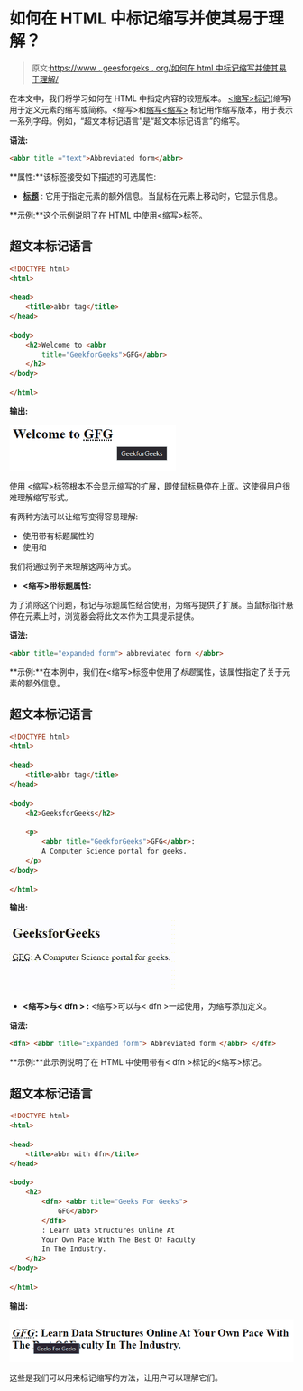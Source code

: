 # 如何在 HTML 中标记缩写并使其易于理解？

> 原文:[https://www . geesforgeks . org/如何在 html 中标记缩写并使其易于理解/](https://www.geeksforgeeks.org/how-to-mark-abbreviations-and-make-them-understandable-in-html/)

在本文中，我们将学习如何在 HTML 中指定内容的较短版本。 [<缩写>标记](https://www.geeksforgeeks.org/html-abbr-tag/)(缩写)用于定义元素的缩写或简称。<缩写>和[缩写<缩写>](https://www.geeksforgeeks.org/html-acronym-tag/) 标记用作缩写版本，用于表示一系列字母。例如，“超文本标记语言”是“超文本标记语言”的缩写。

**语法:**

```html
<abbr title ="text">Abbreviated form</abbr>
```

**属性:**该标签接受如下描述的可选属性:

*   [**标题**](https://www.geeksforgeeks.org/html-title-attribute/) : 它用于指定元素的额外信息。当鼠标在元素上移动时，它显示信息。

**示例:**这个示例说明了在 HTML 中使用<缩写>标签。

## 超文本标记语言

```html
<!DOCTYPE html>
<html>

<head>
    <title>abbr tag</title>
</head>

<body>
    <h2>Welcome to <abbr 
        title="GeekforGeeks">GFG</abbr>
    </h2>
</body>

</html>
```

**输出:**

![](img/60a02d86e603729b30ef529d2904cb6a.png)

使用 [<缩写>标签](https://www.geeksforgeeks.org/html-abbr-tag/)根本不会显示缩写的扩展，即使鼠标悬停在上面。这使得用户很难理解缩写形式。

有两种方法可以让缩写变得容易理解:

*   使用带有标题属性的
*   使用<abbr>和</abbr>

我们将通过例子来理解这两种方式。

*   **<缩写>带标题属性:**

为了消除这个问题，<abbr>标记与标题属性结合使用，为缩写提供了扩展。当鼠标指针悬停在元素上时，浏览器会将此文本作为工具提示提供。</abbr>

**语法:**

```html
<abbr title="expanded form"> abbreviated form </abbr>
```

**示例:**在本例中，我们在<缩写>标签中使用了*标题*属性，该属性指定了关于元素的额外信息。

## 超文本标记语言

```html
<!DOCTYPE html>
<html>

<head>
    <title>abbr tag</title>
</head>

<body>
    <h2>GeeksforGeeks</h2>

    <p>
        <abbr title="GeekforGeeks">GFG</abbr>:
        A Computer Science portal for geeks.
    </p>
</body>

</html>
```

**输出:**

![](img/02129d0150fcbfc69fb47f893b8e9057.png)

*   **<缩写>与< dfn > :** <缩写>可以与< dfn >一起使用，为缩写添加定义。

**语法:**

```html
<dfn> <abbr title="Expanded form"> Abbreviated form </abbr> </dfn>
```

**示例:**此示例说明了在 HTML 中使用带有< dfn >标记的<缩写>标记。

## 超文本标记语言

```html
<!DOCTYPE html>
<html>

<head>
    <title>abbr with dfn</title>
</head>

<body>
    <h2>
        <dfn> <abbr title="Geeks For Geeks">
            GFG</abbr>
        </dfn>
        : Learn Data Structures Online At 
        Your Own Pace With The Best Of Faculty
        In The Industry.
    </h2>
</body>

</html>
```

**输出:**

![](img/ab7acf216941adf572875e23ed0ee071.png)

这些是我们可以用来标记缩写的方法，让用户可以理解它们。